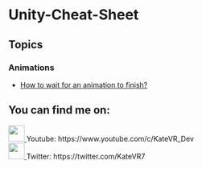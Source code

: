 # Unity-Cheat-Sheet

## Topics

### Animations
- [How to wait for an animation to finish?](./Assets/Topics/Animation/Wait_For_Animation/Readme.md)

## You can find me on:

<a href="https://www.youtube.com/c/KateVR_Dev">
<img src="https://www.iconpacks.net/icons/2/free-youtube-logo-icon-2431-thumb.png" width="32"/>
</a>
Youtube: https://www.youtube.com/c/KateVR_Dev

</br>
<a href="https://twitter.com/KateVR7">
<img src="https://cdn-icons-png.flaticon.com/512/124/124021.png" width="32"/>
</a>
Twitter: https://twitter.com/KateVR7


